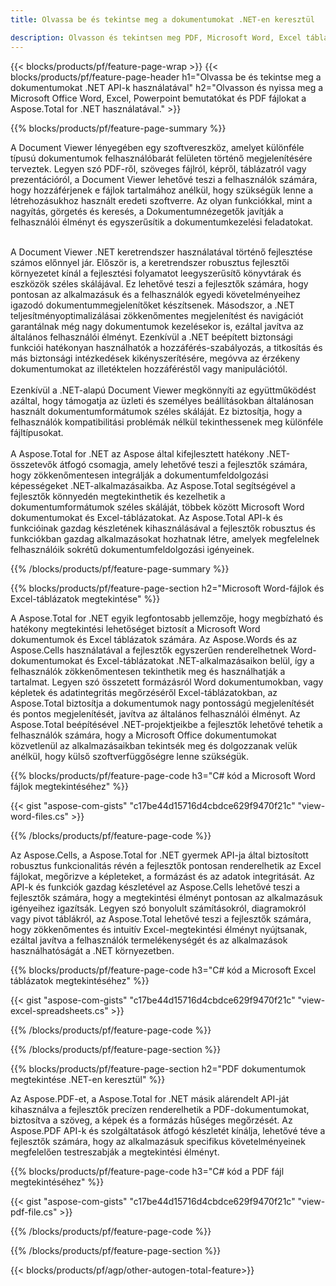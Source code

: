 ```yaml
---
title: Olvassa be és tekintse meg a dokumentumokat .NET-en keresztül 

description: Olvasson és tekintsen meg PDF, Microsoft Word, Excel táblázatokat és PowerPoint prezentációkat .NET-alkalmazásával. C# kód szerepel.
---
```


{{< blocks/products/pf/feature-page-wrap >}}
{{< blocks/products/pf/feature-page-header h1="Olvassa be és tekintse meg a dokumentumokat .NET API-k használatával" h2="Olvasson és nyissa meg a Microsoft Office Word, Excel, Powerpoint bemutatókat és PDF fájlokat a Aspose.Total for .NET használatával." >}}

{{% blocks/products/pf/feature-page-summary %}}

A Document Viewer lényegében egy szoftvereszköz, amelyet különféle típusú dokumentumok felhasználóbarát felületen történő megjelenítésére terveztek. Legyen szó PDF-ről, szöveges fájlról, képről, táblázatról vagy prezentációról, a Document Viewer lehetővé teszi a felhasználók számára, hogy hozzáférjenek e fájlok tartalmához anélkül, hogy szükségük lenne a létrehozásukhoz használt eredeti szoftverre. Az olyan funkciókkal, mint a nagyítás, görgetés és keresés, a Dokumentumnézegetők javítják a felhasználói élményt és egyszerűsítik a dokumentumkezelési feladatokat. <br /> <br />

A Document Viewer .NET keretrendszer használatával történő fejlesztése számos előnnyel jár. Először is, a keretrendszer robusztus fejlesztői környezetet kínál a fejlesztési folyamatot leegyszerűsítő könyvtárak és eszközök széles skálájával. Ez lehetővé teszi a fejlesztők számára, hogy pontosan az alkalmazásuk és a felhasználók egyedi követelményeihez igazodó dokumentummegjelenítőket készítsenek. Másodszor, a .NET teljesítményoptimalizálásai zökkenőmentes megjelenítést és navigációt garantálnak még nagy dokumentumok kezelésekor is, ezáltal javítva az általános felhasználói élményt. Ezenkívül a .NET beépített biztonsági funkciói hatékonyan használhatók a hozzáférés-szabályozás, a titkosítás és más biztonsági intézkedések kikényszerítésére, megóvva az érzékeny dokumentumokat az illetéktelen hozzáféréstől vagy manipulációtól. <br />
<br />
Ezenkívül a .NET-alapú Document Viewer megkönnyíti az együttműködést azáltal, hogy támogatja az üzleti és személyes beállításokban általánosan használt dokumentumformátumok széles skáláját. Ez biztosítja, hogy a felhasználók kompatibilitási problémák nélkül tekinthessenek meg különféle fájltípusokat.
<br /><br />
A Aspose.Total for .NET az Aspose által kifejlesztett hatékony .NET-összetevők átfogó csomagja, amely lehetővé teszi a fejlesztők számára, hogy zökkenőmentesen integrálják a dokumentumfeldolgozási képességeket .NET-alkalmazásaikba. Az Aspose.Total segítségével a fejlesztők könnyedén megtekinthetik és kezelhetik a dokumentumformátumok széles skáláját, többek között Microsoft Word dokumentumokat és Excel-táblázatokat. Az Aspose.Total API-k és funkcióinak gazdag készletének kihasználásával a fejlesztők robusztus és funkciókban gazdag alkalmazásokat hozhatnak létre, amelyek megfelelnek felhasználóik sokrétű dokumentumfeldolgozási igényeinek.

{{% /blocks/products/pf/feature-page-summary  %}}

{{% blocks/products/pf/feature-page-section  h2="Microsoft Word-fájlok és Excel-táblázatok megtekintése" %}}

A Aspose.Total for .NET egyik legfontosabb jellemzője, hogy megbízható és hatékony megtekintési lehetőséget biztosít a Microsoft Word dokumentumok és Excel táblázatok számára. Az Aspose.Words és az Aspose.Cells használatával a fejlesztők egyszerűen renderelhetnek Word-dokumentumokat és Excel-táblázatokat .NET-alkalmazásaikon belül, így a felhasználók zökkenőmentesen tekinthetik meg és használhatják a tartalmat. Legyen szó összetett formázásról Word dokumentumokban, vagy képletek és adatintegritás megőrzéséről Excel-táblázatokban, az Aspose.Total biztosítja a dokumentumok nagy pontosságú megjelenítését és pontos megjelenítését, javítva az általános felhasználói élményt. Az Aspose.Total beépítésével .NET-projektjeikbe a fejlesztők lehetővé tehetik a felhasználók számára, hogy a Microsoft Office dokumentumokat közvetlenül az alkalmazásaikban tekintsék meg és dolgozzanak velük anélkül, hogy külső szoftverfüggőségre lenne szükségük.

{{% blocks/products/pf/feature-page-code h3="C# kód a Microsoft Word fájlok megtekintéséhez" %}}

{{< gist "aspose-com-gists" "c17be44d15716d4cbdce629f9470f21c" "view-word-files.cs" >}}

{{% /blocks/products/pf/feature-page-code  %}}

Az Aspose.Cells, a Aspose.Total for .NET gyermek API-ja által biztosított robusztus funkcionalitás révén a fejlesztők pontosan renderelhetik az Excel fájlokat, megőrizve a képleteket, a formázást és az adatok integritását. Az API-k és funkciók gazdag készletével az Aspose.Cells lehetővé teszi a fejlesztők számára, hogy a megtekintési élményt pontosan az alkalmazásuk igényeihez igazítsák. Legyen szó bonyolult számításokról, diagramokról vagy pivot táblákról, az Aspose.Total lehetővé teszi a fejlesztők számára, hogy zökkenőmentes és intuitív Excel-megtekintési élményt nyújtsanak, ezáltal javítva a felhasználók termelékenységét és az alkalmazások használhatóságát a .NET környezetben.

{{% blocks/products/pf/feature-page-code h3="C# kód a Microsoft Excel táblázatok megtekintéséhez" %}}

{{< gist "aspose-com-gists" "c17be44d15716d4cbdce629f9470f21c" "view-excel-spreadsheets.cs" >}}

{{% /blocks/products/pf/feature-page-code  %}}

{{% /blocks/products/pf/feature-page-section %}}

{{% blocks/products/pf/feature-page-section  h2="PDF dokumentumok megtekintése .NET-en keresztül" %}}

Az Aspose.PDF-et, a Aspose.Total for .NET másik alárendelt API-ját kihasználva a fejlesztők precízen renderelhetik a PDF-dokumentumokat, biztosítva a szöveg, a képek és a formázás hűséges megőrzését. Az Aspose.PDF API-k és szolgáltatások átfogó készletét kínálja, lehetővé téve a fejlesztők számára, hogy az alkalmazásuk specifikus követelményeinek megfelelően testreszabják a megtekintési élményt.

{{% blocks/products/pf/feature-page-code h3="C# kód a PDF fájl megtekintéséhez" %}}

{{< gist "aspose-com-gists" "c17be44d15716d4cbdce629f9470f21c" "view-pdf-file.cs" >}}

{{% /blocks/products/pf/feature-page-code  %}}

{{% /blocks/products/pf/feature-page-section %}}

{{< blocks/products/pf/agp/other-autogen-total-feature>}}